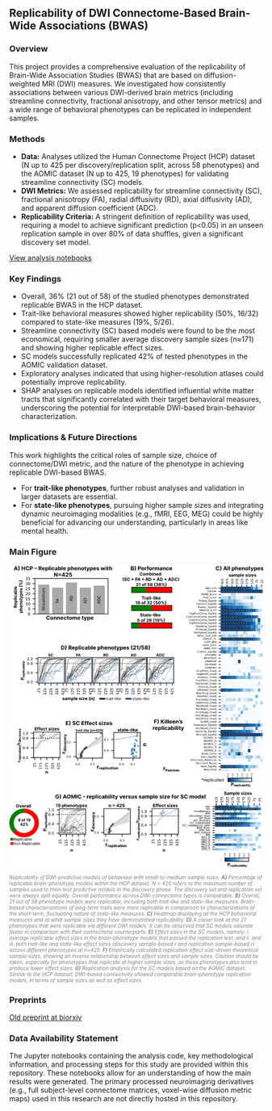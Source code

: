 ## Replicability of DWI Connectome-Based Brain-Wide Associations (BWAS)

### Overview

This project provides a comprehensive evaluation of the replicability of Brain-Wide Association Studies (BWAS) that are based on diffusion-weighted MRI (DWI) measures. We investigated how consistently associations between various DWI-derived brain metrics (including streamline connectivity, fractional anisotropy, and other tensor metrics) and a wide range of behavioral phenotypes can be replicated in independent samples.

### Methods

* **Data:** Analyses utilized the Human Connectome Project (HCP) dataset (N up to 425 per discovery/replication split, across 58 phenotypes) and the AOMIC dataset (N up to 425, 19 phenotypes) for validating streamline connectivity (SC) models.
* **DWI Metrics:** We assessed replicability for streamline connectivity (SC), fractional anisotropy (FA), radial diffusivity (RD), axial diffusivity (AD), and apparent diffusion coefficient (ADC).
* **Replicability Criteria:** A stringent definition of replicability was used, requiring a model to achieve significant prediction (p<0.05) in an unseen replication sample in over 80% of data shuffles, given a significant discovery set model.

[View analysis notebooks](https://github.com/rkotikalapudi/brain-behaviour-models.github.io/tree/master/notebooks)
### Key Findings

* Overall, 36% (21 out of 58) of the studied phenotypes demonstrated replicable BWAS in the HCP dataset.
* Trait-like behavioral measures showed higher replicability (50%, 16/32) compared to state-like measures (19%, 5/26).
* Streamline connectivity (SC) based models were found to be the most economical, requiring smaller average discovery sample sizes (n≈171) and showing higher replicable effect sizes.
* SC models successfully replicated 42% of tested phenotypes in the AOMIC validation dataset.
* Exploratory analyses indicated that using higher-resolution atlases could potentially improve replicability.
* SHAP analyses on replicable models identified influential white matter tracts that significantly correlated with their target behavioral measures, underscoring the potential for interpretable DWI-based brain-behavior characterization.

### Implications & Future Directions

This work highlights the critical roles of sample size, choice of connectome/DWI metric, and the nature of the phenotype in achieving replicable DWI-based BWAS.
* For **trait-like phenotypes**, further robust analyses and validation in larger datasets are essential.
* For **state-like phenotypes**, pursuing higher sample sizes and integrating dynamic neuroimaging modalities (e.g., fMRI, EEG, MEG) could be highly beneficial for advancing our understanding, particularly in areas like mental health.

### Main Figure
<img src="main.svg" alt="Replicability of structural connectome-based brain-behaviour models" width="800" height="600">

<p style="font-size: 10px; color: grey; font-style: italic;">
  Replicability of DWI-predictive models of behaviour with small-to-medium sample sizes. <strong>A)</strong> Percentage of replicable brain-phenotype models within the HCP dataset. N = 425 refers to the maximum number of samples used to train-test predictive models in the discovery phase. The discovery set and replication set were always split equally. Overall performance across DWI-connectome types is comparable. <strong>B)</strong> Overall, 21 out of 58 phenotype models were replicable, including both trait-like and state-like measures. Brain-based characterizations of long-term traits were more replicable in comparison to characterizations of the short-term, fluctuating nature of state-like measures. <strong>C)</strong> Heatmap displaying all the HCP behavioral measures and at what sample sizes they have demonstrated replicability. <strong>D)</strong> A closer look at the 21 phenotypes that were replicable via different DWI models. It can be observed that SC models saturate faster in comparison with their connectome counterparts. <strong>E)</strong> Effect sizes in the SC models, namely: i. average replicable effect sizes in the brain-phenotype models that passed the replication test, and ii. and iii. both trait-like and state-like effect sizes (discovery sample-based r and replication sample-based r) across different phenotypes at n=425. <strong>F)</strong> Empirically calculated replication effect size-driven theoretical sample sizes, showing an inverse relationship between effect sizes and sample sizes. Caution should be taken, especially for phenotypes that replicate at higher sample sizes, as these phenotypes also tend to produce lower effect sizes. <strong>G)</strong> Replication analysis for the SC models based on the AOMIC dataset. Similar to the HCP dataset, DWI-based connectivity showed comparable brain-phenotype replication models, in terms of sample sizes as well as effect sizes.
</p>

### Preprints
[Old preprint at biorxiv](https://www.biorxiv.org/content/10.1101/2024.07.08.602202v1)

### Data Availability Statement
The Jupyter notebooks containing the analysis code, key methodological information, and processing steps for this study are provided within this repository. These notebooks allow for an understanding of how the main results were generated. The primary processed neuroimaging derivatives (e.g., full subject-level connectome matrices, voxel-wise diffusion metric maps) used in this research are not directly hosted in this repository.
